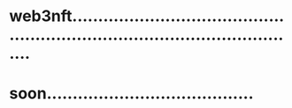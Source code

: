 # web3nft..................................................................................................
# soon........................................
